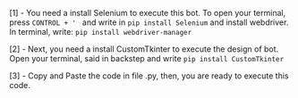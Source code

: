 [1] - You need a install Selenium to execute this bot. To open your terminal, press ```CONTROL + ' ``` and write in ```pip install Selenium``` and install webdriver. In terminal, write: ```pip install webdriver-manager```

[2] - Next, you need a install CustomTkinter to execute the design of bot. Open your terminal, said in backstep and write ```pip install CustomTkinter```

[3] - Copy and Paste the code in file .py, then, you are ready to execute this code.

